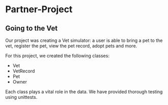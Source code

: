 # Partner-Project
## Going to the Vet
Our project was creating a Vet simulator: a user is able to bring a pet to the vet, register the pet, view the pet record, adopt pets and more.  
  
For this project, we created the following classes:
- Vet
- VetRecord
- Pet
- Owner 

Each class plays a vital role in the data. We have provided thorough testing using unittests.
